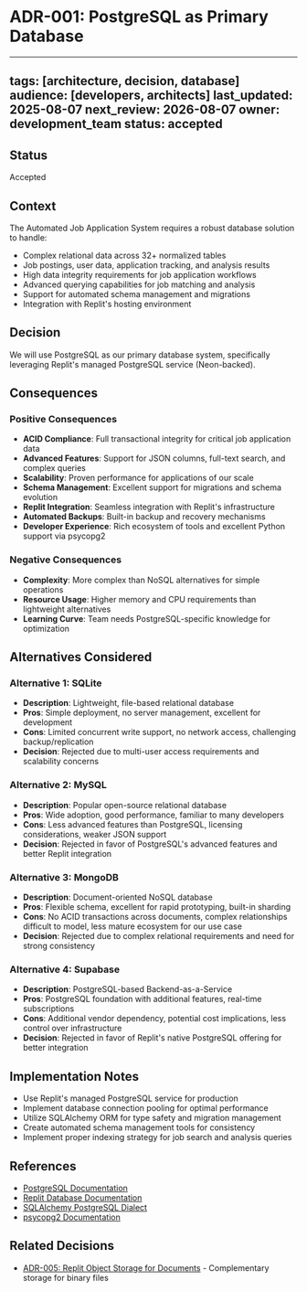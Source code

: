 # ADR-001: PostgreSQL as Primary Database

---
tags: [architecture, decision, database]
audience: [developers, architects]
last_updated: 2025-08-07
next_review: 2026-08-07
owner: development_team
status: accepted
---

## Status
Accepted

## Context
The Automated Job Application System requires a robust database solution to handle:
- Complex relational data across 32+ normalized tables
- Job postings, user data, application tracking, and analysis results
- High data integrity requirements for job application workflows
- Advanced querying capabilities for job matching and analysis
- Support for automated schema management and migrations
- Integration with Replit's hosting environment

## Decision
We will use PostgreSQL as our primary database system, specifically leveraging Replit's managed PostgreSQL service (Neon-backed).

## Consequences

### Positive Consequences
- **ACID Compliance**: Full transactional integrity for critical job application data
- **Advanced Features**: Support for JSON columns, full-text search, and complex queries
- **Scalability**: Proven performance for applications of our scale
- **Schema Management**: Excellent support for migrations and schema evolution
- **Replit Integration**: Seamless integration with Replit's infrastructure
- **Automated Backups**: Built-in backup and recovery mechanisms
- **Developer Experience**: Rich ecosystem of tools and excellent Python support via psycopg2

### Negative Consequences
- **Complexity**: More complex than NoSQL alternatives for simple operations
- **Resource Usage**: Higher memory and CPU requirements than lightweight alternatives
- **Learning Curve**: Team needs PostgreSQL-specific knowledge for optimization

## Alternatives Considered

### Alternative 1: SQLite
- **Description**: Lightweight, file-based relational database
- **Pros**: Simple deployment, no server management, excellent for development
- **Cons**: Limited concurrent write support, no network access, challenging backup/replication
- **Decision**: Rejected due to multi-user access requirements and scalability concerns

### Alternative 2: MySQL
- **Description**: Popular open-source relational database
- **Pros**: Wide adoption, good performance, familiar to many developers
- **Cons**: Less advanced features than PostgreSQL, licensing considerations, weaker JSON support
- **Decision**: Rejected in favor of PostgreSQL's advanced features and better Replit integration

### Alternative 3: MongoDB
- **Description**: Document-oriented NoSQL database
- **Pros**: Flexible schema, excellent for rapid prototyping, built-in sharding
- **Cons**: No ACID transactions across documents, complex relationships difficult to model, less mature ecosystem for our use case
- **Decision**: Rejected due to complex relational requirements and need for strong consistency

### Alternative 4: Supabase
- **Description**: PostgreSQL-based Backend-as-a-Service
- **Pros**: PostgreSQL foundation with additional features, real-time subscriptions
- **Cons**: Additional vendor dependency, potential cost implications, less control over infrastructure
- **Decision**: Rejected in favor of Replit's native PostgreSQL offering for better integration

## Implementation Notes
- Use Replit's managed PostgreSQL service for production
- Implement database connection pooling for optimal performance
- Utilize SQLAlchemy ORM for type safety and migration management
- Create automated schema management tools for consistency
- Implement proper indexing strategy for job search and analysis queries

## References
- [PostgreSQL Documentation](https://www.postgresql.org/docs/)
- [Replit Database Documentation](https://docs.replit.com/storage/database)
- [SQLAlchemy PostgreSQL Dialect](https://docs.sqlalchemy.org/en/14/dialects/postgresql.html)
- [psycopg2 Documentation](https://www.psycopg.org/docs/)

## Related Decisions
- [ADR-005: Replit Object Storage for Documents](005-storage-strategy.md) - Complementary storage for binary files
